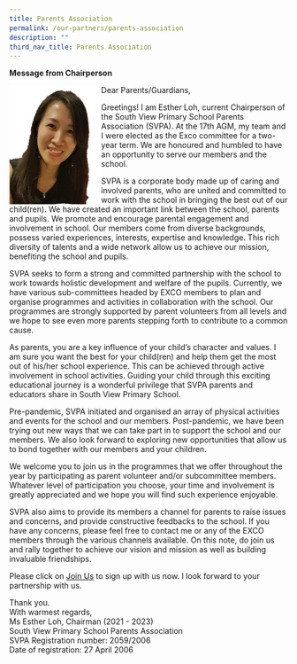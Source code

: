 ```yaml
---
title: Parents Association
permalink: /our-partners/parents-association
description: ""
third_nav_title: Parents Association
---
```

<p><strong>Message from Chairperson</strong></p>
<img style="width: 33%;" src="/images/esther.jpeg" align = "left">
<p>Dear Parents/Guardians,</p>
<p>Greetings! I am Esther Loh, current Chairperson of the South View Primary School Parents Association (SVPA). At the 17th AGM, my team and I were elected as the Exco committee for a two-year term. We are honoured and humbled to have an opportunity to serve our members and the school.</p>
<p>SVPA is a corporate body made up of caring and involved parents, who are united and committed to work with the school in bringing the best out of our child(ren). We have created an important link between the school, parents and pupils. We promote and encourage parental engagement and involvement in school. Our members come from diverse backgrounds, possess varied experiences, interests, expertise and knowledge. This rich diversity of talents and a wide network allow us to achieve our mission, benefiting the school and pupils.</p>
<p>SVPA seeks to form a strong and committed partnership with the school to work towards holistic development and welfare of the pupils. Currently, we have various sub-committees headed by EXCO members to plan and organise programmes and activities in collaboration with the school. Our programmes are strongly supported by parent volunteers from all levels and we hope to see even more parents stepping forth to contribute to a common cause.</p>
<p>As parents, you are a key influence of your child&rsquo;s character and values. I am sure you want the best for your child(ren) and help them get the most out of his/her school experience. This can be achieved through active involvement in school activities. Guiding your child through this exciting educational journey is a wonderful privilege that SVPA parents and educators share in South View Primary School.</p>
<p>Pre-pandemic, SVPA initiated and organised an array of physical activities and events for the school and our members. Post-pandemic, we have been trying out new ways that we can take part in to support the school and our members. We also look forward to exploring new opportunities that allow us to bond together with our members and your children.</p>
<p>We welcome you to join us in the programmes that we offer throughout the year by participating as parent volunteer and/or subcommittee members. Whatever level of participation you choose, your time and involvement is greatly appreciated and we hope you will find such experience enjoyable.</p>
<p>SVPA also aims to provide its members a channel for parents to raise issues and concerns, and provide constructive feedbacks to the school. If you have any concerns, please feel free to contact me or any of the EXCO members through the various channels available. On this note, do join us and rally together to achieve our vision and mission as well as building invaluable friendships.</p>
<p>Please click on&nbsp;<a href="/our-partners/parents-association/about-svpa/join-us" target="_blank" rel="noopener">Join Us</a>&nbsp;to sign up with us now. I look forward to your partnership with us.</p>
<p>Thank you.<br />With warmest regards,<br />Ms Esther Loh, Chairman (2021 - 2023)<br />South View Primary School Parents Association<br />SVPA Registration number: 2059/2006<br />Date of registration: 27 April 2006</p>